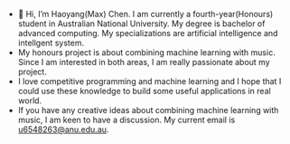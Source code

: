 - 👋 Hi, I’m Haoyang(Max) Chen. I am currently a fourth-year(Honours) student in Australian National University. My degree is bachelor of advanced computing. 
My specializations are artificial intelligence and intellgent system.
- My honours project is about combining machine learning with music. Since I am interested in both areas, I am really passionate about my project.
- I love competitive programming and machine learning and I hope that I could use these knowledge to build some useful applications in real world.
- If you have any creative ideas about combining machine learning with music, I am keen to have a discussion. My current email is u6548263@anu.edu.au.


<!---
Max-Chen2020/Max-Chen2020 is a ✨ special ✨ repository because its `README.md` (this file) appears on your GitHub profile.
You can click the Preview link to take a look at your changes.
--->
